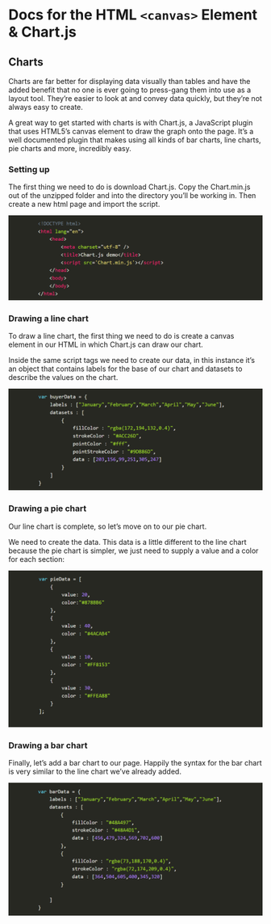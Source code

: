 # Docs for the HTML `<canvas>` Element & Chart.js

## Charts

Charts are far better for displaying data visually than tables and have the added benefit that no one is ever going to press-gang them into use as a layout tool. They’re easier to look at and convey data quickly, but they’re not always easy to create.

A great way to get started with charts is with Chart.js, a JavaScript plugin that uses HTML5’s canvas element to draw the graph onto the page. It’s a well documented plugin that makes using all kinds of bar charts, line charts, pie charts and more, incredibly easy.

### Setting up

The first thing we need to do is download Chart.js. Copy the Chart.min.js out of the unzipped folder and into the directory you’ll be working in. Then create a new html page and import the script.

![link](img/lab12-link.png)

### Drawing a line chart

To draw a line chart, the first thing we need to do is create a canvas element in our HTML in which Chart.js can draw our chart.

Inside the same script tags we need to create our data, in this instance it’s an object that contains labels for the base of our chart and datasets to describe the values on the chart.

![draw](img/lab12-drawChart.png)

### Drawing a pie chart

Our line chart is complete, so let’s move on to our pie chart.

We need to create the data. This data is a little different to the line chart because the pie chart is simpler, we just need to supply a value and a color for each section:

![pie](img/lab12-pieChart.png)

### Drawing a bar chart

Finally, let’s add  a bar chart to our page. Happily the syntax for the bar chart is very similar to the line chart we’ve already added.

![bar](img/lab12-barChart.png)
